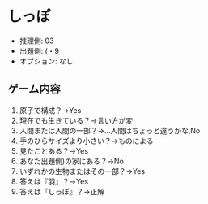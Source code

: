 # しっぽ

- 推理側: 03
- 出題側: (・9
- オプション: なし

## ゲーム内容

1. 原子で構成？→Yes
2. 現在でも生きている？→言い方が変
3. 人間または人間の一部？→…人間はちょっと違うかな,No
4. 手のひらサイズより小さい？→ものによる
5. 見たことある？→Yes
6. あなた出題側)の家にある？→No
7. いずれかの生物またはその一部？→Yes
8. 答えは『羽』？→Yes
9. 答えは『しっぽ』？→正解
